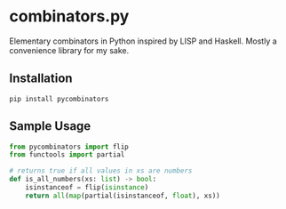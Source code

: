 # combinators.py
Elementary combinators in Python inspired by LISP and Haskell. Mostly a convenience library for my sake.

## Installation

```
pip install pycombinators
```

## Sample Usage
```py
from pycombinators import flip
from functools import partial

# returns true if all values in xs are numbers
def is_all_numbers(xs: list) -> bool:
    isinstanceof = flip(isinstance)
    return all(map(partial(isinstanceof, float), xs))
```
